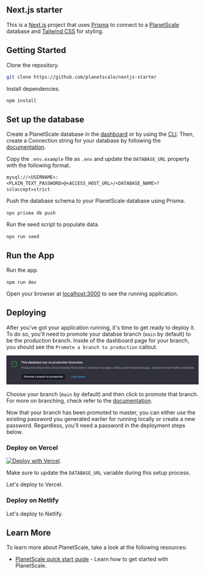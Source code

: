 ## Next.js starter

This is a [Next.js](https://nextjs.org/) project that uses [Prisma](https://www.prisma.io/) to connect to a [PlanetScale](https://planetscale.com/) database and [Tailwind CSS](https://tailwindcss.com/) for styling.

## Getting Started

Clone the repository.

```bash
git clone https://github.com/planetscale/nextjs-starter
```

Install dependencies.

```bash
npm install
```

## Set up the database

Create a PlanetScale database in the [dashboard](https://app.planetscale.com/) or by using the [CLI](https://planetscale.com/cli). Then, create a Connection string for your database by following the [documentation](https://docs.planetscale.com/concepts/connection-strings).

Copy the `.env.example` file as `.env` and update the `DATABASE_URL` property with the following format.

```text
mysql://<USERNAME>:<PLAIN_TEXT_PASSWORD>@<ACCESS_HOST_URL>/<DATABASE_NAME>?sslaccept=strict
```

Push the database schema to your PlanetScale database using Prisma.

`npx prisma db push`

Run the seed script to populate data.

`npx run seed`

## Run the App

Run the app.

`npm run dev`

Open your browser at [localhost:3000](localhost:3000) to see the running application.

## Deploying

After you've got your application running, it's time to get ready to deploy it. To do so, you'll need to promote your databse branch (`main` by default) to be the production branch. Inside of the dashboard page for your branch, you should see the `Promote a branch to production` callout.

![Promote Branch to Master](docs/images/promote-branch.png)

Choose your branch (`main` by default) and then click to promote that branch. For more on branching, check refer to the [documentation](https://docs.planetscale.com/concepts/branching).

Now that your branch has been promoted to master, you can either use the existing password you generated earlier for running locally or create a new password. Regardless, you'll need a password in the deployment steps below.

### Deploy on Vercel

[![Deploy with Vercel](https://vercel.com/button)](https://vercel.com/new/clone?repository-url=https://github.com/planetscale/nextjs-starter&env=DATABASE_URL&project-name=nextjs-starter&repo-name=nextjs-starter).

Make sure to update the `DATABASE_URL` variable during this setup process.


Let's deploy to Vercel.

### Deploy on Netlify

Let's deploy to Netlify.

## Learn More

To learn more about PlanetScale, take a look at the following resources:

- [PlanetScale  quick start guide](https://docs.planetscale.com/tutorials/planetscale-quick-start-guide) - Learn how to get started with PlanetScale.
